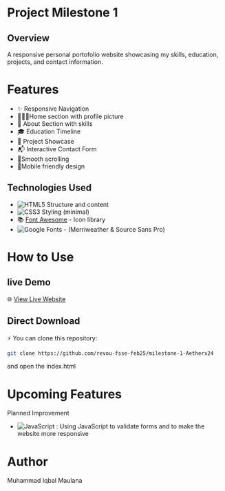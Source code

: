# Project Milestone 1

## Overview 
A responsive personal portofolio website showcasing my skills, education, projects, and contact information. 
 
# Features 
- ✨ Responsive Navigation
- 🙋🏽‍♂️Home section with profile picture
- 👤 About Section with skills
- 🎓 Education Timeline
- 💼 Project Showcase
- 📬 Interactive Contact Form
- 🧈Smooth scrolling
- 📲Mobile friendly design

<!-- I used emojis from Emojipedia(https://emojipedia.org/) and custom badges from [Shields.io](https://shields.io/). -->

## Technologies Used
- ![HTML5](https://img.shields.io/badge/HTML5-E34F26?style=flat&logo=html5&logoColor=white) Structure and content
- ![CSS3](https://img.shields.io/badge/CSS3-1572B6?style=flat&logo=css3&logoColor=white) Styling (minimal)
- 📚 [Font Awesome](https://cdnjs.com/libraries/font-awesome) - Icon library
- ![Google Fonts](https://img.shields.io/badge/Google_Fonts-4285F4?style=flat&logo=googlefonts&logoColor=white) - (Merriweather & Source Sans Pro)

# How to Use

 ## live Demo
   🌐 [View Live Website](https://revou-fsse-feb25.github.io/milestone-1-Aetherx24/)

## Direct Download

⚡ You can clone this repository:
```sh
git clone https://github.com/revou-fsse-feb25/milestone-1-Aetherx24
```
and open the index.html 


# Upcoming Features
Planned Improvement

- ![JavaScript](https://img.shields.io/badge/JavaScript-F7DF1E?style=flat&logo=javascript&logoColor=black) : Using JavaScript to validate forms and to make the website more responsive

# Author
Muhammad Iqbal Maulana
